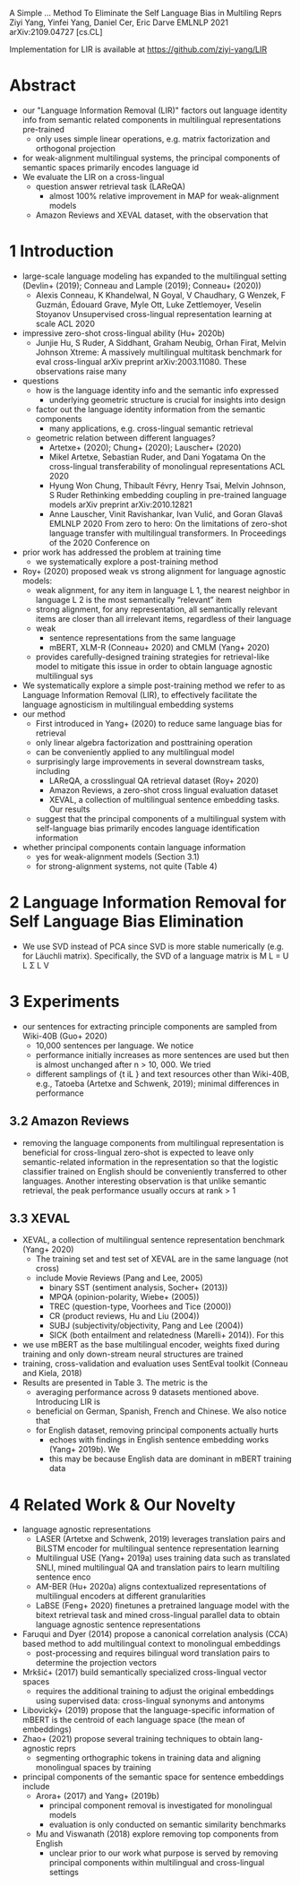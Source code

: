 A Simple ... Method To Eliminate the Self Language Bias in Multiling Reprs
Ziyi Yang, Yinfei Yang, Daniel Cer, Eric Darve
EMLNLP 2021 arXiv:2109.04727 [cs.CL]

Implementation for LIR is available at https://github.com/ziyi-yang/LIR

# Abstract

* our "Language Information Removal (LIR)" factors out language identity info
  from semantic related components in multilingual representations pre-trained
  * only uses simple linear operations,
    e.g. matrix factorization and orthogonal projection
* for weak-alignment multilingual systems, the
  principal components of semantic spaces primarily encodes language id
* We evaluate the LIR on a cross-lingual
  * question answer retrieval task (LAReQA)
    * almost 100% relative improvement in MAP for weak-alignment models
  * Amazon Reviews and XEVAL dataset, with the observation that

# 1 Introduction

* large-scale language modeling has expanded to the multilingual setting
  (Devlin+ (2019); Conneau and Lample (2019); Conneau+ (2020))
  * Alexis Conneau, K Khandelwal, N Goyal, V Chaudhary, G Wenzek, F Guzmán,
      Édouard Grave, Myle Ott, Luke Zettlemoyer, Veselin Stoyanov
    Unsupervised cross-lingual representation learning at scale
    ACL 2020
* impressive zero-shot cross-lingual ability (Hu+ 2020b)
  * Junjie Hu, S Ruder, A Siddhant, Graham Neubig, Orhan Firat, Melvin Johnson
    Xtreme: A massively multilingual multitask benchmark for eval cross-lingual
    arXiv preprint arXiv:2003.11080.  These observations raise many
* questions
  * how is the language identity info and the semantic info expressed
    * underlying geometric structure is crucial for insights into design
  * factor out the language identity information from the semantic components
    * many applications, e.g. cross-lingual semantic retrieval
  * geometric relation between different languages?
    * Artetxe+  (2020); Chung+ (2020); Lauscher+ (2020)
    * Mikel Artetxe, Sebastian Ruder, and Dani Yogatama
      On the cross-lingual transferability of monolingual representations
      ACL 2020
    * Hyung Won Chung, Thibault Févry, Henry Tsai, Melvin Johnson, S Ruder
      Rethinking embedding coupling in pre-trained language models
      arXiv preprint arXiv:2010.12821
    * Anne Lauscher, Vinit Ravishankar, Ivan Vulić, and Goran Glavaš
      EMLNLP 2020
      From zero to hero: On the limitations of zero-shot language transfer with
      multilingual transformers. In Proceedings of the 2020 Conference on
* prior work has addressed the problem at training time
  * we systematically explore a post-training method
* Roy+ (2020) proposed weak vs strong alignment for language agnostic models:
  * weak alignment, for any item in language L 1, the nearest neighbor in
    language L 2 is the most semantically “relevant” item
  * strong alignment, for any representation, all semantically relevant items
    are closer than all irrelevant items, regardless of their language
  * weak
    * sentence representations from the same language
    * mBERT, XLM-R (Conneau+ 2020) and CMLM (Yang+ 2020)
  * provides carefully-designed training strategies for retrieval-like model to
    mitigate this issue in order to obtain language agnostic multilingual sys
* We systematically explore a simple post-training method we refer to as
  Language Information Removal (LIR), to effectively facilitate the language
  agnosticism in multilingual embedding systems
* our method
  * First introduced in Yang+ (2020) to reduce same language bias for retrieval
  * only linear algebra factorization and posttraining operation
  * can be conveniently applied to any multilingual model
  * surprisingly large improvements in several downstream tasks, including
    * LAReQA, a crosslingual QA retrieval dataset (Roy+ 2020)
    * Amazon Reviews, a zero-shot cross lingual evaluation dataset
    * XEVAL, a collection of multilingual sentence embedding tasks. Our results
  * suggest that the principal components of a multilingual system with
    self-language bias primarily encodes language identification information
* whether principal components contain language information
  * yes for weak-alignment models (Section 3.1)
  * for strong-alignment systems, not quite (Table 4)

# 2 Language Information Removal for Self Language Bias Elimination

* We use SVD instead of PCA since SVD is more stable numerically (e.g. for
  Läuchli matrix). Specifically, the SVD of a language matrix is M L = U L Σ L V

# 3 Experiments

* our sentences for extracting principle components are sampled from Wiki-40B
  (Guo+ 2020)
  * 10,000 sentences per language. We notice
  * performance initially increases as more sentences are used but then is
    almost unchanged after n > 10, 000. We tried
  * different samplings of {t iL } and text resources other than Wiki-40B, e.g.,
    Tatoeba (Artetxe and Schwenk, 2019); minimal differences in performance

## 3.2 Amazon Reviews

* removing the language components from multilingual representation is
  beneficial for cross-lingual zero-shot is expected to leave only
  semantic-related information in the representation so that the logistic
  classifier trained on English should be conveniently transferred to other
  languages. Another interesting observation is that unlike semantic retrieval,
  the peak performance usually occurs at rank > 1

## 3.3 XEVAL

* XEVAL, a collection of multilingual sentence representation benchmark
  (Yang+ 2020)
  * The training set and test set of XEVAL are in the same language (not cross)
  * include Movie Reviews (Pang and Lee, 2005)
    * binary SST (sentiment analysis, Socher+ (2013))
    * MPQA (opinion-polarity, Wiebe+ (2005))
    * TREC (question-type, Voorhees and Tice (2000))
    * CR (product reviews, Hu and Liu (2004))
    * SUBJ (subjectivity/objectivity, Pang and Lee (2004))
    * SICK (both entailment and relatedness (Marelli+ 2014)). For this
* we use mBERT as the base multilingual encoder, weights fixed during training
  and only down-stream neural structures are trained
* training, cross-validation and evaluation uses SentEval toolkit
  (Conneau and Kiela, 2018)
* Results are presented in Table 3. The metric is the
  * averaging performance across 9 datasets mentioned above. Introducing LIR is
  * beneficial on German, Spanish, French and Chinese. We also notice that
  * for English dataset, removing principal components actually hurts
    * echoes with findings in English sentence embedding works (Yang+ 2019b). We
    * this may be because English data are dominant in mBERT training data

# 4 Related Work & Our Novelty

* language agnostic representations
  * LASER (Artetxe and Schwenk, 2019) leverages translation pairs and BiLSTM
    encoder for multilingual sentence representation learning
  * Multilingual USE (Yang+ 2019a) uses training data such as translated SNLI,
    mined multilingual QA and translation pairs to learn multiling sentence enco
  * AM-BER (Hu+ 2020a) aligns contextualized representations of multilingual
    encoders at different granularities
  * LaBSE (Feng+ 2020) finetunes a pretrained language model with the bitext
    retrieval task and mined cross-lingual parallel data to obtain language
    agnostic sentence representations
* Faruqui and Dyer (2014) propose a canonical correlation analysis (CCA) based
  method to add multilingual context to monolingual embeddings
  * post-processing and requires bilingual word translation pairs to determine
    the projection vectors
* Mrkšić+ (2017) build semantically specialized cross-lingual vector spaces
  * requires the additional training to adjust the original embeddings using
    supervised data: cross-lingual synonyms and antonyms
* Libovickỳ+ (2019) propose that the language-specific information of mBERT is
  the centroid of each language space (the mean of embeddings)
* Zhao+ (2021) propose several training techniques to obtain lang-agnostic reprs
  * segmenting orthographic tokens in training data and aligning monolingual
    spaces by training
* principal components of the semantic space for sentence embeddings include
  * Arora+ (2017) and Yang+ (2019b)
    * principal component removal is investigated for monolingual models
    * evaluation is only conducted on semantic similarity benchmarks
  * Mu and Viswanath (2018) explore removing top components from English
    * unclear prior to our work what purpose is served by removing principal
      components within multilingual and cross-lingual settings
